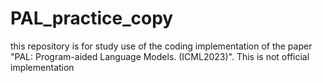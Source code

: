 # PAL_practice_copy
this repository is for study use of the coding  implementation of the paper "PAL: Program-aided Language Models. (ICML2023)". This is not official implementation
